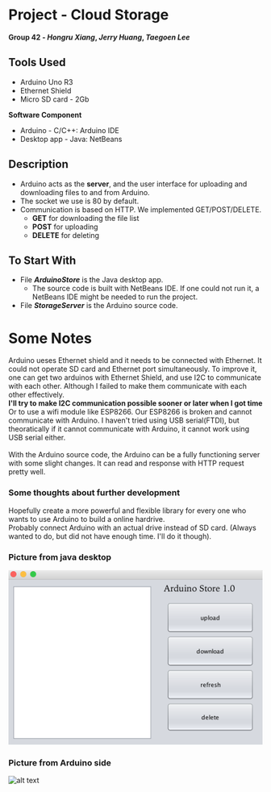# Project - Cloud Storage
**Group 42 - _Hongru Xiang_, _Jerry Huang_, _Taegoen Lee_**
## Tools Used
- Arduino Uno R3
- Ethernet Shield
- Micro SD card - 2Gb

**Software Component**
- Arduino - C/C++: Arduino IDE
- Desktop app - Java: NetBeans

## Description
* Arduino acts as the **server**, and the user interface for uploading and downloading files to and from Arduino.
* The socket we use is 80 by default.
* Communication is based on HTTP. We implemented GET/POST/DELETE.
  * **GET** for downloading the file list
  * **POST** for uploading
  * **DELETE** for deleting

## To Start With
* File **_ArduinoStore_** is the Java desktop app. 
	* The source code is built with NetBeans IDE. If one could not run it, a NetBeans IDE might be needed to run the project.
* File **_StorageServer_** is the Arduino source code.

# Some Notes
Arduino ueses Ethernet shield and it needs to be connected with Ethernet. It could not operate SD card and Ethernet port simultaneously. To improve it, one can get two arduinos with Ethernet Shield, and use I2C to communicate with each other. Although I failed to make them communicate with each other effectively.
<br> **I'll try to make I2C communication possible sooner or later when I got time**
<br> Or to use a wifi module like ESP8266. Our ESP8266 is broken and cannot communicate with Arduino. I haven't tried using USB serial(FTDI), but theoratically if it cannot communicate with Arduino, it cannot work using USB serial either.
<br>
<br> With the Arduino source code, the Arduino can be a fully functioning server with some slight changes. It can read and response with HTTP request pretty well.

### Some thoughts about further development
Hopefully create a more powerful and flexible library for every one who wants to use Arduino to build a online hardrive.
<br> Probably connect Arduino with an actual drive instead of SD card. (Always wanted to do, but did not have enough time. I'll do it though).
### Picture from java desktop
![alt text](desktop_pic.png)
### Picture from Arduino side
![alt text](arduino_pic.PNG)
